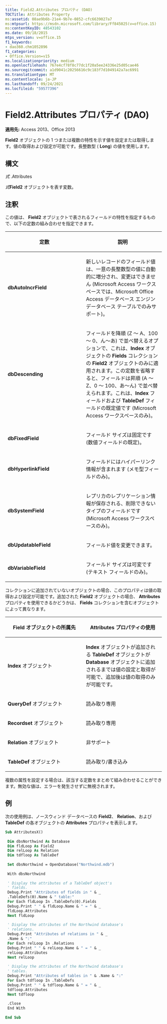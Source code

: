 ```yaml
---
title: Field2.Attributes プロパティ (DAO)
TOCTitle: Attributes Property
ms:assetid: 08ae9b6b-21e4-9b7e-0852-cfc6639027a7
ms:mtpsurl: https://msdn.microsoft.com/library/Ff845025(v=office.15)
ms:contentKeyID: 48543102
ms.date: 09/18/2015
mtps_version: v=office.15
f1_keywords:
- dao360.chm1052896
f1_categories:
- Office.Version=v15
ms.localizationpriority: medium
ms.openlocfilehash: 767e4cf78f8c77dc1f20a5ee24336e25d05cae46
ms.sourcegitcommit: a1d9041c20256616c9c183f7d1049142a7ac6991
ms.translationtype: MT
ms.contentlocale: ja-JP
ms.lasthandoff: 09/24/2021
ms.locfileid: "59577396"
---
```

# <a name="field2attributes-property-dao"></a>Field2.Attributes プロパティ (DAO)


**適用先:** Access 2013、Office 2013


**Field2** オブジェクトの 1 つまたは複数の特性を示す値を設定または取得します。値の取得および設定が可能です。長整数型 ( **Long**) の値を使用します。

## <a name="syntax"></a>構文

*式* .Attributes

*式***Field2** オブジェクトを表す変数。

## <a name="remarks"></a>注釈

この値は、 **Field2** オブジェクトで表されるフィールドの特性を指定するもので、以下の定数の組み合わせを指定できます。

<table>
<colgroup>
<col style="width: 50%" />
<col style="width: 50%" />
</colgroup>
<thead>
<tr class="header">
<th><p>定数</p></th>
<th><p>説明</p></th>
</tr>
</thead>
<tbody>
<tr class="odd">
<td><p><strong>dbAutoIncrField</strong></p></td>
<td><p>新しいレコードのフィールド値は、一意の長整数型の値に自動的に増分され、変更はできません (Microsoft Access ワークスペースでは、Microsoft Office Access データベース エンジン データベース テーブルでのみサポート)。</p></td>
</tr>
<tr class="even">
<td><p><strong>dbDescending</strong></p></td>
<td><p>フィールドを降順 (Z ～ A、100 ～ 0、ん～あ) で並べ替えるオプションで、これは、<strong>Index</strong> オブジェクトの <strong>Fields</strong> コレクションの <strong>Field2</strong> オブジェクトのみに適用されます。この定数を省略すると、フィールドは昇順 (A ～ Z、0 ～ 100、あ～ん) で並べ替えられます。これは、<strong>Index</strong> フィールドおよび <strong>TableDef</strong> フィールドの既定値です (Microsoft Access ワークスペースのみ)。</p></td>
</tr>
<tr class="odd">
<td><p><strong>dbFixedField</strong></p></td>
<td><p>フィールド サイズは固定です (数値フィールドの既定)。</p></td>
</tr>
<tr class="even">
<td><p><strong>dbHyperlinkField</strong></p></td>
<td><p>フィールドにはハイパーリンク情報が含まれます (メモ型フィールドのみ)。</p></td>
</tr>
<tr class="odd">
<td><p><strong>dbSystemField</strong></p></td>
<td><p>レプリカのレプリケーション情報が保存される、削除できないタイプのフィールドです (Microsoft Access ワークスペースのみ)。</p></td>
</tr>
<tr class="even">
<td><p><strong>dbUpdatableField</strong></p></td>
<td><p>フィールド値を変更できます。</p></td>
</tr>
<tr class="odd">
<td><p><strong>dbVariableField</strong></p></td>
<td><p>フィールド サイズは可変です (テキスト フィールドのみ)。</p></td>
</tr>
</tbody>
</table>


コレクションに追加されていないオブジェクトの場合、このプロパティは値の取得および設定が可能です。追加された **Field2** オブジェクトの場合、 **Attributes** プロパティを使用できるかどうかは、 **Fields** コレクションを含むオブジェクトによって異なります。

<table>
<colgroup>
<col style="width: 50%" />
<col style="width: 50%" />
</colgroup>
<thead>
<tr class="header">
<th><p>Field オブジェクトの所属先</p></th>
<th><p>Attributes プロパティの使用</p></th>
</tr>
</thead>
<tbody>
<tr class="odd">
<td><p><strong>Index</strong> オブジェクト</p></td>
<td><p><strong>Index</strong> オブジェクトが追加される <strong>TableDef</strong> オブジェクトが <strong>Database</strong> オブジェクトに追加されるまでは値の設定と取得が可能で、追加後は値の取得のみが可能です。</p></td>
</tr>
<tr class="even">
<td><p><strong>QueryDef</strong> オブジェクト</p></td>
<td><p>読み取り専用</p></td>
</tr>
<tr class="odd">
<td><p><strong>Recordset</strong> オブジェクト</p></td>
<td><p>読み取り専用</p></td>
</tr>
<tr class="even">
<td><p><strong>Relation</strong> オブジェクト</p></td>
<td><p>非サポート</p></td>
</tr>
<tr class="odd">
<td><p><strong>TableDef</strong> オブジェクト</p></td>
<td><p>読み取り/書き込み</p></td>
</tr>
</tbody>
</table>


複数の属性を設定する場合は、該当する定数をまとめて組み合わせることができます。無効な値は、エラーを発生させずに無視されます。

## <a name="example"></a>例

次の使用例は、ノースウィンド データベースの **Field2**、 **Relation**、および **TableDef** の各オブジェクトの **Attributes** プロパティを表示します。

```vb 
Sub AttributesX() 
 
 Dim dbsNorthwind As Database 
 Dim fldLoop As Field2 
 Dim relLoop As Relation 
 Dim tdfloop As TableDef 
 
 Set dbsNorthwind = OpenDatabase("Northwind.mdb") 
 
 With dbsNorthwind 
 
 ' Display the attributes of a TableDef object's 
 ' fields. 
 Debug.Print "Attributes of fields in " & _ 
 .TableDefs(0).Name & " table:" 
 For Each fldLoop In .TableDefs(0).Fields 
 Debug.Print " " & fldLoop.Name & " = " & _ 
 fldLoop.Attributes 
 Next fldLoop 
 
 ' Display the attributes of the Northwind database's 
 ' relations. 
 Debug.Print "Attributes of relations in " & _ 
 .Name & ":" 
 For Each relLoop In .Relations 
 Debug.Print " " & relLoop.Name & " = " & _ 
 relLoop.Attributes 
 Next relLoop 
 
 ' Display the attributes of the Northwind database's 
 ' tables. 
 Debug.Print "Attributes of tables in " & .Name & ":" 
 For Each tdfloop In .TableDefs 
 Debug.Print " " & tdfloop.Name & " = " & _ 
 tdfloop.Attributes 
 Next tdfloop 
 
 .Close 
 End With 
 
End Sub 
 
```

